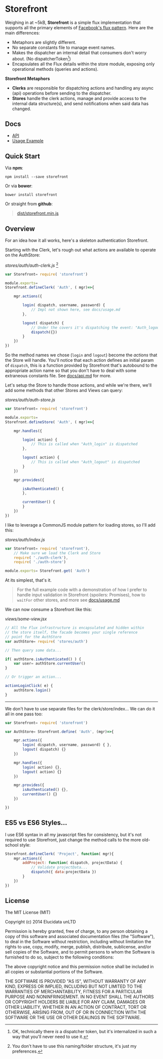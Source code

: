 # Storefront

Weighing in at ~5kB, **Storefront** is a simple flux implementation that supports all the primary elements of [Facebook's flux pattern](https://facebook.github.io/flux/). Here are the main differences:

- Metaphors are slightly different.
- No separate constants file to manage event names.
- Makes the dispatcher an internal detail that consumers don't worry about. (No dispatcherToken[^1])
- Encapsulates all the Flux details within the store module, exposing only operational methods (queries and actions).

**Storefront Metaphors**

- **Clerks** are responsible for dispatching actions and handling any async (api) operations before sending to the dispatcher.
- **Stores** handle the clerk actions, manage and provide access to the internal data structure(s), and send notifications when said data has changed.


## Docs

- [API](docs/api.md)
- [Usage Example](docs/usage.md)


## Quick Start

Via **npm**:

    npm install --save storefront

Or via **bower**:

    bower install storefront

Or straight from **github**:

> [dist/storefront.min.js](https://raw.githubusercontent.com/elucidata/storefront/master/dist/storefront.min.js)

## Overview

For an idea how it all works, here's a skeleton authentication Storefront.

Starting with the Clerk, let's rough out what actions are available to operate on the AuthStore:

_stores/auth/auth-clerk.js_ [^2]
```javascript
var Storefront= require( 'storefront')

module.exports=
Storefront.defineClerk( 'Auth', ( mgr)=>{

    mgr.actions({

        login( dispatch, username, password) {
            // Impl not shown here, see docs/usage.md
        },

        logout( dispatch) {
            // Under the covers it's dispatching the event: "Auth_logout"
            dispatch({})
        }
    })
})
```

So the method names we chose (`login` and `logout`) become the _actions_ that the Store will handle. You'll notice that each action defines an initial param of `dispatch`, this is a function provided by Storefront that's autobound to the appropriate action name so that you don't have to deal with some extraneous constants file. See [docs/api.md](./docs/api.md) for more.

Let's setup the Store to handle those actions, and while we're there, we'll add some methods that other Stores and Views can query:

_stores/auth/auth-store.js_
```javascript
var Storefront= require( 'storefront')

module.exports=
Storefront.defineStore( 'Auth', ( mgr)=>{

    mgr.handles({

        login( action) {
            // This is called when "Auth_login" is dispatched
        },

        logout( action) {
            // This is called when "Auth_logout" is dispatched
        }
    })

    mgr.provides({

        isAuthenticated() {
        },

        currentUser() {
        }
    })
})
```

I like to leverage a CommonJS module pattern for loading stores, so I'll add this:

_stores/auth/index.js_
```javascript
var Storefront= require( 'storefront'),
    // Make sure we load the Clerk and Store
    require( './auth-clerk'),
    require( './auth-store')

module.exports= Storefront.get( 'Auth')
```

At its simplest, that's it.

> For the full example code with a demonstration of how I prefer to handle input validation in Storefront (spoilers: Promises), how to `waitFor` other stores, and more see [docs/usage.md](./docs/usage.md)

We can now consume a Storefront like this:

_views/some-view.jsx_
```javascript
// All the Flux infrastructure is encapsulated and hidden within
// the store itself, the facade becomes your single reference
// point for the AuthStore
var authStore= require( 'stores/auth')

// Then query some data...

if( authStore.isAuthenticated() ) {
    var user= authStore.currentUser()
}

// Or trigger an action...

actionLoginClick( e) {
    authStore.login()
}
```

---

We don't have to use separate files for the clerk/store/index... We can do it all in one pass too:

```javascript
var Storefront= require( 'storefront')

var AuthStore= Storefront.define( 'Auth', (mgr)=>{

    mgr.actions({
        login( dispatch, username, password) { },
        logout( dispatch) {}
    })

    mgr.handles({
        login( action) {},
        logout( action) {}
    })

    mgr.provides({
        isAuthenticated() {},
        currentUser() {}
    })

})

```




## ES5 vs ES6 Styles...

I use ES6 syntax in all my javascript files for consistency, but it's not required to use Storefront, just change the method calls to the more old-school style:

```javascript
Storefront.defineClerk( 'Project', function( mgr){
    mgr.actions({
        addProject: function( dispatch, projectData) {
            // Validate projectData...
            dispatch({ data:projectData })
        }
    })
})
```

[^1]: OK, technically there _is_ a dispatcher token, but it's internalized in such a way that you'll never need to use it.

[^2]: You don't have to use this naming/folder structure, it's just my preferences.

## License

The MIT License (MIT)

Copyright (c) 2014 Elucidata unLTD

Permission is hereby granted, free of charge, to any person obtaining a copy
of this software and associated documentation files (the "Software"), to deal
in the Software without restriction, including without limitation the rights
to use, copy, modify, merge, publish, distribute, sublicense, and/or sell
copies of the Software, and to permit persons to whom the Software is
furnished to do so, subject to the following conditions:

The above copyright notice and this permission notice shall be included in all
copies or substantial portions of the Software.

THE SOFTWARE IS PROVIDED "AS IS", WITHOUT WARRANTY OF ANY KIND, EXPRESS OR
IMPLIED, INCLUDING BUT NOT LIMITED TO THE WARRANTIES OF MERCHANTABILITY,
FITNESS FOR A PARTICULAR PURPOSE AND NONINFRINGEMENT. IN NO EVENT SHALL THE
AUTHORS OR COPYRIGHT HOLDERS BE LIABLE FOR ANY CLAIM, DAMAGES OR OTHER
LIABILITY, WHETHER IN AN ACTION OF CONTRACT, TORT OR OTHERWISE, ARISING FROM,
OUT OF OR IN CONNECTION WITH THE SOFTWARE OR THE USE OR OTHER DEALINGS IN THE
SOFTWARE.
